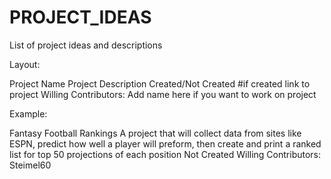 # PROJECT_IDEAS
List of project ideas and descriptions


Layout:

Project Name
Project Description
Created/Not Created #if created link to project
Willing Contributors:
Add name here if you want to work on project


Example:

Fantasy Football Rankings
A project that will collect data from sites like ESPN, predict how well a player will preform, then create and print a ranked list for top 50 projections of each position
Not Created
Willing Contributors:
Steimel60

